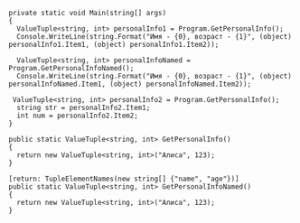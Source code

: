 ﻿    private static void Main(string[] args)
    {
      ValueTuple<string, int> personalInfo1 = Program.GetPersonalInfo();
      Console.WriteLine(string.Format("Имя - {0}, возраст - {1}", (object) personalInfo1.Item1, (object) personalInfo1.Item2));

      ValueTuple<string, int> personalInfoNamed = Program.GetPersonalInfoNamed();
      Console.WriteLine(string.Format("Имя - {0}, возраст - {1}", (object) personalInfoNamed.Item1, (object) personalInfoNamed.Item2));
     
	 ValueTuple<string, int> personalInfo2 = Program.GetPersonalInfo();
      string str = personalInfo2.Item1;
      int num = personalInfo2.Item2;
    }

    public static ValueTuple<string, int> GetPersonalInfo()
    {
      return new ValueTuple<string, int>("Алиса", 123);
    }

    [return: TupleElementNames(new string[] {"name", "age"})]
    public static ValueTuple<string, int> GetPersonalInfoNamed()
    {
      return new ValueTuple<string, int>("Алиса", 123);
    }